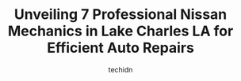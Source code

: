 ---
layout: ampstory
image: https://images.unsplash.com/photo-1639928849293-7f9ff81e41d3?ixlib=rb-4.0.3&ixid=MnwxMjA3fDB8MHxwaG90by1wYWdlfHx8fGVufDB8fHx8&auto=format&fit=crop&w=640&h=853&q=80
author: techidn
featured: false
description: Trust your vehicles maintenance and repairs to the 7 best Nissan Mechanic in Lake Charles LA, USA. With their extensive experience, cutting-edge technology, and commitment to customer satis
title: Unveiling 7 Professional Nissan Mechanics in Lake Charles LA for Efficient Auto Repairs
cover:
   title: Unveiling 7 Professional Nissan Mechanics in Lake Charles LA for Efficient Auto Repairs
   subtitle: Rickpate
   background: https://images.unsplash.com/photo-1639928849293-7f9ff81e41d3?ixlib=rb-4.0.3&ixid=MnwxMjA3fDB8MHxwaG90by1wYWdlfHx8fGVufDB8fHx8&auto=format&fit=crop&w=640&h=853&q=80

pages: 
 - layout: thirds
   top: <h1>#1 Lake Charles Alignment & Brake Service</h1>
   bottom: "<p>So happy that they were able to fix my car! I feel like I have a brand new car all over again lol!These guys were respectful , honest ,reasonable with the pricing. They g</p>"
   background: https://www.knot35.com/toplist/wp-content/uploads/2023/06/best-nissan-mechanic-1-in-lake-charles-la-1685836357.jpeg
   backgroundblur: true
 - layout: thirds
   top: <h1>#2 Precision Tune Auto Care</h1>
   bottom: "<p>3224 Ryan St, Lake Charles, LA 70601, United States</p>"
   background: https://www.knot35.com/toplist/wp-content/uploads/2023/06/best-nissan-mechanic-2-in-lake-charles-la-1685836357.jpeg
   cta:
      link: https://www.knot35.com/toplist/unveiling-7-professional-nissan-mechanics-in-lake-charles-la-for-efficient-auto-repairs/
      text: Unveiling 7 Professional Nissan Mechanics in Lake Charles LA for Efficient Auto Repairs
 - layout: thirds
   top: <h1>#3 Ashfords Automotive Service</h1>
   bottom: "<p>444 E Prien Lake Rd, Lake Charles, LA 70601, United States</p>"
   background: https://www.knot35.com/toplist/wp-content/uploads/2023/06/best-nissan-mechanic-3-in-lake-charles-la-1685836358.jpeg
   cta:
      link: https://www.knot35.com/toplist/unveiling-7-professional-nissan-mechanics-in-lake-charles-la-for-efficient-auto-repairs/
      text: Unveiling 7 Professional Nissan Mechanics in Lake Charles LA for Efficient Auto Repairs
 - layout: thirds
   top: <h1>#4 Marks Master Mechanics LLC</h1>
   bottom: "<p>5425 Gerstner Memorial Blvd, Lake Charles, LA 70607, United States</p>"
   background: https://images.unsplash.com/photo-1522441815192-d9f04eb0615c?ixlib=rb-4.0.3&ixid=MnwxMjA3fDB8MHxwaG90by1wYWdlfHx8fGVufDB8fHx8&auto=format&fit=crop&w=640&h=853&q=80
   cta:
      link: https://www.knot35.com/toplist/unveiling-7-professional-nissan-mechanics-in-lake-charles-la-for-efficient-auto-repairs/
      text: Unveiling 7 Professional Nissan Mechanics in Lake Charles LA for Efficient Auto Repairs
 - layout: thirds
   top: <h1>#5 One Stop Auto Specialist</h1>
   bottom: "<p>598 E School St, Lake Charles, LA 70605, United States</p>"
   background: https://images.unsplash.com/photo-1632260260864-caf7fde5ec36?ixlib=rb-4.0.3&ixid=MnwxMjA3fDB8MHxwaG90by1wYWdlfHx8fGVufDB8fHx8&auto=format&fit=crop&w=640&h=853&q=80
   cta:
      link: https://www.knot35.com/toplist/unveiling-7-professional-nissan-mechanics-in-lake-charles-la-for-efficient-auto-repairs/
      text: Unveiling 7 Professional Nissan Mechanics in Lake Charles LA for Efficient Auto Repairs
 - layout: thirds
   top: <h1>#6 Automotive Alignment & Brake</h1>
   bottom: "<p>2012 Broad St, Lake Charles, LA 70601, United States</p>"
   background: https://images.unsplash.com/photo-1618556658017-fd9c732d1360?ixlib=rb-4.0.3&ixid=MnwxMjA3fDB8MHxwaG90by1wYWdlfHx8fGVufDB8fHx8&auto=format&fit=crop&w=640&h=853&q=80
   cta:
      link: https://www.knot35.com/toplist/unveiling-7-professional-nissan-mechanics-in-lake-charles-la-for-efficient-auto-repairs/
      text: Unveiling 7 Professional Nissan Mechanics in Lake Charles LA for Efficient Auto Repairs
 - layout: thirds
   top: <h1>#7 Nissan of Lake Charles Collision Center</h1>
   bottom: "<p>Collision Center, 1700 Siebarth Dr, Lake Charles, LA 70615, United States</p>"
   background: https://images.unsplash.com/photo-1546497974-b213c9efb599?ixlib=rb-4.0.3&ixid=MnwxMjA3fDB8MHxwaG90by1wYWdlfHx8fGVufDB8fHx8&auto=format&fit=crop&w=640&h=853&q=80
   cta:
      link: https://www.knot35.com/toplist/unveiling-7-professional-nissan-mechanics-in-lake-charles-la-for-efficient-auto-repairs/
      text: Unveiling 7 Professional Nissan Mechanics in Lake Charles LA for Efficient Auto Repairs
 - layout: thirds
   middle: Continue reading...
   background: https://images.unsplash.com/photo-1533998839656-76f5e4b2bccb?ixlib=rb-4.0.3&ixid=MnwxMjA3fDB8MHxwaG90by1wYWdlfHx8fGVufDB8fHx8&auto=format&fit=crop&w=640&h=853&q=80
   cta:
      link: https://www.knot35.com/toplist/unveiling-7-professional-nissan-mechanics-in-lake-charles-la-for-efficient-auto-repairs/
      text: Unveiling 7 Professional Nissan Mechanics in Lake Charles LA for Efficient Auto Repairs
      
---